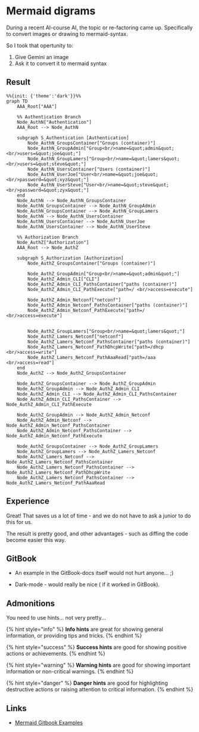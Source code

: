 

# Mermaid digrams

During a recent AI-course AI, the topic or re-factoring came up.
Specifically to convert images or drawing to mermaid-syntax.

So I took that opertunity to:

1. Give Gemini an image
2. Ask it to convert it to mermaid syntax

## Result

```mermaid
%%{init: {'theme':'dark'}}%%
graph TD
    AAA_Root["AAA"]

    %% Authentication Branch
    Node_AuthN["Authentication"]
    AAA_Root --> Node_AuthN

    subgraph S_Authentication [Authentication]
        Node_AuthN_GroupsContainer["Groups (container)"]
        Node_AuthN_GroupAdmin["Group<br/>name=&quot;admin&quot;<br/>users=&quot;joe&quot;"]
        Node_AuthN_GroupLamers["Group<br/>name=&quot;lamers&quot;<br/>users=&quot;steve&quot;"]
        Node_AuthN_UsersContainer["Users (container)"]
        Node_AuthN_UserJoe["User<br/>name=&quot;joe&quot;<br/>password=&quot;xyz&quot;"]
        Node_AuthN_UserSteve["User<br/>name=&quot;steve&quot;<br/>password=&quot;zyx&quot;"]
    end
    Node_AuthN --> Node_AuthN_GroupsContainer
    Node_AuthN_GroupsContainer --> Node_AuthN_GroupAdmin
    Node_AuthN_GroupsContainer --> Node_AuthN_GroupLamers
    Node_AuthN --> Node_AuthN_UsersContainer
    Node_AuthN_UsersContainer --> Node_AuthN_UserJoe
    Node_AuthN_UsersContainer --> Node_AuthN_UserSteve

    %% Authorization Branch
    Node_AuthZ["Authorization"]
    AAA_Root --> Node_AuthZ

    subgraph S_Authorization [Authorization]
        Node_AuthZ_GroupsContainer["Groups (container)"]

        Node_AuthZ_GroupAdmin["Group<br/>name=&quot;admin&quot;"]
        Node_AuthZ_Admin_CLI["CLI"]
        Node_AuthZ_Admin_CLI_PathsContainer["paths (container)"]
        Node_AuthZ_Admin_CLI_PathExecute["path=/ <br/>access=execute"]

        Node_AuthZ_Admin_Netconf["netconf"]
        Node_AuthZ_Admin_Netconf_PathsContainer["paths (container)"]
        Node_AuthZ_Admin_Netconf_PathExecute["path=/ <br/>access=execute"]


        Node_AuthZ_GroupLamers["Group<br/>name=&quot;lamers&quot;"]
        Node_AuthZ_Lamers_Netconf["netconf"]
        Node_AuthZ_Lamers_Netconf_PathsContainer["paths (container)"]
        Node_AuthZ_Lamers_Netconf_PathDhcpWrite["path=/dhcp <br/>access=write"]
        Node_AuthZ_Lamers_Netconf_PathAaaRead["path=/aaa <br/>access=read"]
    end
    Node_AuthZ --> Node_AuthZ_GroupsContainer

    Node_AuthZ_GroupsContainer --> Node_AuthZ_GroupAdmin
    Node_AuthZ_GroupAdmin --> Node_AuthZ_Admin_CLI
    Node_AuthZ_Admin_CLI --> Node_AuthZ_Admin_CLI_PathsContainer
    Node_AuthZ_Admin_CLI_PathsContainer --> Node_AuthZ_Admin_CLI_PathExecute

    Node_AuthZ_GroupAdmin --> Node_AuthZ_Admin_Netconf
    Node_AuthZ_Admin_Netconf --> Node_AuthZ_Admin_Netconf_PathsContainer
    Node_AuthZ_Admin_Netconf_PathsContainer --> Node_AuthZ_Admin_Netconf_PathExecute

    Node_AuthZ_GroupsContainer --> Node_AuthZ_GroupLamers
    Node_AuthZ_GroupLamers --> Node_AuthZ_Lamers_Netconf
    Node_AuthZ_Lamers_Netconf --> Node_AuthZ_Lamers_Netconf_PathsContainer
    Node_AuthZ_Lamers_Netconf_PathsContainer --> Node_AuthZ_Lamers_Netconf_PathDhcpWrite
    Node_AuthZ_Lamers_Netconf_PathsContainer --> Node_AuthZ_Lamers_Netconf_PathAaaRead
```

## Experience

Great! That saves us a lot of time - and we do not have to ask a junior to do
this for us.

The result is pretty good, and other advantages - such as diffing the code
become easier this way.

## GitBook

- An example in the GitBook-docs itself would not hurt anyone... ;)

- Dark-mode - would really be nice ( if it worked in GitBook).

## Admonitions

You need to use hints... not very pretty...


{% hint style="info" %}
**Info hints** are great for showing general information, or providing tips and tricks.
{% endhint %}

{% hint style="success" %}
**Success hints** are good for showing positive actions or achievements.
{% endhint %}

{% hint style="warning" %}
**Warning hints** are good for showing important information or non-critical warnings.
{% endhint %}

{% hint style="danger" %}
**Danger hints** are good for highlighting destructive actions or raising attention to critical information.
{% endhint %}




## Links

- [Mermaid Gitbook Examples](https://raw.githubusercontent.com/mermaidjs/mermaid-gitbook)